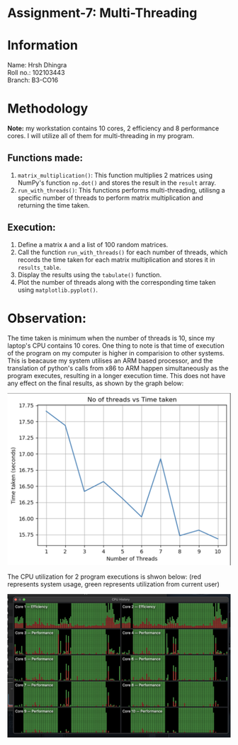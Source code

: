 # Assignment-7: Multi-Threading

# Information
Name: Hrsh Dhingra\
Roll no.: 102103443\
Branch: B3-CO16

# Methodology
**Note:** my workstation contains 10 cores, 2 efficiency and 8 performance cores. I will utilize all of them for multi-threading in my program.

## Functions made:
1. ```matrix_multiplication()```: This function multiplies 2 matrices using NumPy's function ```np.dot()``` and stores the result in the ```result``` array.
2. ```run_with_threads()```: This functions performs multi-threading, utilisng a specific number of threads to perform matrix multiplication and returning the time taken.
   
## Execution:
1. Define a matrix ```A``` and a list of 100 random matrices.
2. Call the function ```run_with_threads()``` for each number of threads, which records the time taken for each matrix multiplication and stores it in ```results_table```.
3. Display the results using the ```tabulate()``` function.
4. Plot the number of threads along with the corresponding time taken using ```matplotlib.pyplot()```.

# Observation:
The time taken is minimum when the number of threads is 10, since my laptop's CPU contains 10 cores. One thing to note is that time of execution of the program on my computer is higher in comparision to other systems. This is beacause my system utilises an ARM based processor, and the translation of python's calls from x86 to ARM happen simultaneously as the program executes, resulting in a longer execution time. This does not have any effect on the final results, as shown by the graph below:

<p align="center">
  <img src="https://github.com/Hrshbachan3/Multi-Threading/blob/main/graph.png" width="600"/>
</p>

The CPU utilization for 2 program executions is shwon below: (red represents system usage, green represents utilization from current user)

<p align="center">
  <img src="https://github.com/Hrshbachan3/Multi-Threading/blob/main/cores.png" width="600"/>
</p>
